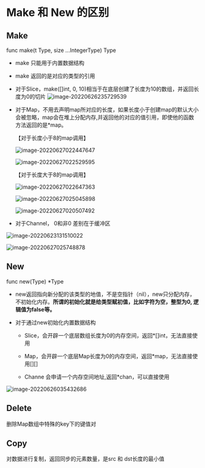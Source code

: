 # Make 和 New 的区别



## Make

func make(t Type, size ...IntegerType) Type

- make 只能用于内置数据结构

- make 返回的是对应的类型的引用

- 对于Slice，make([]int, 0, 10)相当于在底层创建了长度为10的数组，并返回长度为0的切片
  ![image-20220626235729539](https://typroa-pic-sh-1258186845.cos.ap-shanghai.myqcloud.com/202206262357566.png)

- 对于Map，不用去声明map所对应的长度，如果长度小于创建map的默认大小会被忽略，map会在堆上分配内存,并返回他的对应的值引用，即使他的函数方法返回的是*map。

  【对于长度小于8的map调用】

  ![image-20220627022447647](https://typroa-pic-sh-1258186845.cos.ap-shanghai.myqcloud.com/202206270224669.png)

  ![image-20220627022529595](https://typroa-pic-sh-1258186845.cos.ap-shanghai.myqcloud.com/202206270225613.png)

  【对于长度大于8的map调用】

  ![image-20220627022647363](https://typroa-pic-sh-1258186845.cos.ap-shanghai.myqcloud.com/202206270226382.png)

  

  ![image-20220627025045898](https://typroa-pic-sh-1258186845.cos.ap-shanghai.myqcloud.com/202206270252167.png)

  ![image-20220627020507492](https://typroa-pic-sh-1258186845.cos.ap-shanghai.myqcloud.com/202206270205527.png)



- 对于Channel， 0和非0 差别在于缓冲区



![image-20220623131510022](https://typroa-pic-sh-1258186845.cos.ap-shanghai.myqcloud.com/202206270252704.png)



![image-20220627025748878](https://typroa-pic-sh-1258186845.cos.ap-shanghai.myqcloud.com/202206270257919.png)



## New

func new(Type) *Type

- new返回指向新分配的该类型的地值，不是空指针（nil），new只分配内存，不初始化内存。**所谓的初始化就是给类型赋初值，比如字符为空，整型为0, 逻辑值为false等。**

- 对于通过new初始化内置数据结构

  - Slice，会开辟一个底层数组长度为0的内存空间，返回*[]int，无法直接使用
  - Map，会开辟一个底层Map长度为0的内存空间，返回*map，无法直接使用[][]

  - Channe 会申请一个内存空间地址,返回*chan，可以直接使用





![image-20220626035432686](https://typroa-pic-sh-1258186845.cos.ap-shanghai.myqcloud.com/202206260354703.png)







## Delete

删除Map数组中特殊的key下的键值对





## Copy

对数据进行复制，返回同步的元素数量，是src 和 dst长度的最小值